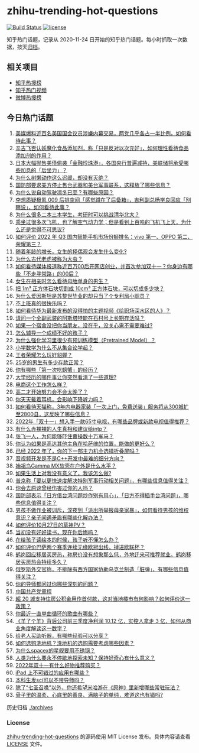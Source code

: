 # zhihu-trending-hot-questions

[![Build Status](https://github.com/justjavac/zhihu-trending-hot-questions/workflows/ci/badge.svg?branch=master)](https://github.com/justjavac/zhihu-trending-hot-questions/actions)
[![license](https://img.shields.io/github/license/justjavac/zhihu-trending-hot-questions)](https://github.com/justjavac/zhihu-trending-hot-questions/blob/master/LICENSE)

知乎热门话题，记录从 2020-11-24 日开始的知乎热门话题。每小时抓取一次数据，按天[归档](./archives)。

## 相关项目

- [知乎热搜榜](https://github.com/justjavac/zhihu-trending-top-search)
- [知乎热门视频](https://github.com/justjavac/zhihu-trending-hot-video)
- [微博热搜榜](https://github.com/justjavac/weibo-trending-hot-search)

## 今日热门话题

<!-- BEGIN -->
<!-- 最后更新时间 Fri Oct 28 2022 07:25:31 GMT+0800 (China Standard Time) -->

1. [美媒爆料近百名美国国会议员涉嫌内幕交易，两党几乎各占一半比例，如何看待此事？](https://www.zhihu.com/question/562660986)
1. [辛吉飞否认妖魔化食品添加剂，称「只是反对以次充好」，如何理性看待食品添加剂的作用？](https://www.zhihu.com/question/562882815)
1. [日本大幅抛售美债偷袭「金融珍珠港」，各国央行普遍减持，美联储将承受哪些加息的「后坐力」？](https://www.zhihu.com/question/562533188)
1. [为什么树懒动作这么迟缓，却没有灭绝？](https://www.zhihu.com/question/41119249)
1. [国防部要求美方停止售台武器和美台军事联系，这释放了哪些信息？](https://www.zhihu.com/question/562821547)
1. [为什么说自动驾驶凛冬已至？有哪些原因？](https://www.zhihu.com/question/561039653)
1. [李想质疑极氪 009 后排空间「感觉蹲在了后备箱」，吉利副总杨学良回应「别瞎说」，如何看待此事？](https://www.zhihu.com/question/562696107)
1. [为什么很多二本三本学生，考研时可以挑战清华北大？](https://www.zhihu.com/question/387818430)
1. [乘坐过很多次飞机，也了解空气动力学；但是看到上百吨的飞机飞上天，为什么还是觉得不可思议?](https://www.zhihu.com/question/552604807)
1. [如何评价 2022 年 Q3 国内智能手机市场份额排名：vivo 第一、OPPO 第二、荣耀第三？](https://www.zhihu.com/question/562716296)
1. [随着年龄的增长，女生的择偶观会发生什么变化?](https://www.zhihu.com/question/555560624)
1. [为什么古代老虎被称为大虫？](https://www.zhihu.com/question/29161985)
1. [如何看待媒体报道称近百万00后开网店创业，并首次参加双十一？你身边有哪些「不走寻常路」的00后？](https://www.zhihu.com/question/562797437)
1. [女生在相亲时怎么看待母胎单身的男生？](https://www.zhihu.com/question/554596796)
1. [把 1m³ 正方体石块切割成 10cm³ 正方体石块，可以切成多少块？](https://www.zhihu.com/question/561235110)
1. [为什么爱因斯坦是苏黎世毕业的却只当了个专利局小职员？](https://www.zhihu.com/question/293590270)
1. [不上班真的很快乐吗？](https://www.zhihu.com/question/511176634)
1. [如何看待华为最新发布的没得怕的主题视频《给职场深水区的人》？](https://www.zhihu.com/question/562460291)
1. [请问一个全副武装的阿斯塔特能在石村号上长期存活吗？](https://www.zhihu.com/question/552683355)
1. [如果一个宿舍没把你当朋友，没在乎，没关心需不需要难过?](https://www.zhihu.com/question/560252883)
1. [怎么辅导一个成绩不好的孩子？](https://www.zhihu.com/question/557390969)
1. [为什么强化学习里很少有预训练模型（Pretrained Model）？](https://www.zhihu.com/question/560134313)
1. [小学数学为什么不从集合论学起？](https://www.zhihu.com/question/522744830)
1. [王者荣耀怎么玩好貂蝉？](https://www.zhihu.com/question/435576704)
1. [25岁的男生有多少存款正常？](https://www.zhihu.com/question/512241741)
1. [你有哪些「第一次吃螃蟹」的经历？](https://www.zhihu.com/question/561159201)
1. [大学经历的哪件事让你突然看清了一些道理?](https://www.zhihu.com/question/63596372)
1. [电商这个工作怎么样？](https://www.zhihu.com/question/494267643)
1. [高二才开始努力会不会太晚了？](https://www.zhihu.com/question/560990458)
1. [你天天戴着耳机，会影响下降听力吗？](https://www.zhihu.com/question/561216035)
1. [如何看待天猫称，3年内电器家装「一次上门，免费送装」服务将从300城扩至2800县，这反映了哪些信息？](https://www.zhihu.com/question/562757477)
1. [2022年「双十一」想入手一款65寸电视，有哪些品牌或新款电视值得推荐？](https://www.zhihu.com/question/560607046)
1. [有什么赤裸裸的人生真相和建议给intp？](https://www.zhihu.com/question/451413917)
1. [张飞一人，为何能够吓住曹操数十万军马？](https://www.zhihu.com/question/553939423)
1. [你认为如果是高达其他主角在哈萨维的位置，能做的更好么？](https://www.zhihu.com/question/502160806)
1. [已经 2022 年了，你的下一部主力机会选择折叠屏吗？](https://www.zhihu.com/question/556926075)
1. [音视频开发是不是C++开发中最难的细分方向？](https://www.zhihu.com/question/518878967)
1. [始祖鸟Gamma MX软壳在户外是什么水平？](https://www.zhihu.com/question/361045479)
1. [如果生活上对我没有意义了，我该怎么做?](https://www.zhihu.com/question/556096658)
1. [普京称「要以更快速度解决特别军事行动相关问题」，有哪些信息值得关注？](https://www.zhihu.com/question/562530931)
1. [你会去原谅曾经伤害过你的人吗？](https://www.zhihu.com/question/420051527)
1. [国防部表示「日方借台湾问题炒作别有用心」，「日方不得插手台湾问题」，哪些信息值得关注？](https://www.zhihu.com/question/562816661)
1. [男孩不做作业被训斥，深夜到「派出所举报母亲家暴」，如何看待男孩的维权意识？亲子间遇矛盾有哪些化解办法？](https://www.zhihu.com/question/562116978)
1. [如何评价10月27日的草神PV？](https://www.zhihu.com/question/562749036)
1. [当初没有好好读书，现在你后悔吗？](https://www.zhihu.com/question/561601467)
1. [在给孩子读绘本的时候，孩子听不懂怎么办？](https://www.zhihu.com/question/560255546)
1. [如何评价巴萨两个赛季连续无缘欧冠出线，掉进欧联杯？](https://www.zhihu.com/question/562728532)
1. [鹤岗回应移居买房热，称房价没有想象那么低，外地迁来可推荐就业。鹤岗移居买房热会持续多久？](https://www.zhihu.com/question/562733791)
1. [俄罗斯外交官称，不排除有西方国家协助乌克兰制造「脏弹」，有哪些信息值得关注？](https://www.zhihu.com/question/562415554)
1. [你的导师都问过你哪些深刻的问题？](https://www.zhihu.com/question/526285550)
1. [中国共产党章程](https://www.zhihu.com/question/577608733)
1. [超 20 城支持住房公积金用作首付款，这对当地楼市有何影响？如何评价这一政策？](https://www.zhihu.com/question/562664942)
1. [你最近一直单曲循环的歌曲有哪些？](https://www.zhihu.com/question/562592887)
1. [《羊了个羊》背后公司前三季度净利润 10.12 亿，实控人拿走 3 亿，如何从商业角度解读这一数字？](https://www.zhihu.com/question/562608174)
1. [给老人买助听器，有哪些经验可以分享？](https://www.zhihu.com/question/19586917)
1. [如何选购洗地机？洗地机的选购需要考虑哪些因素？](https://www.zhihu.com/question/352929797)
1. [为什么spacex的星舰要用不锈钢？](https://www.zhihu.com/question/406813026)
1. [人类为什么要永不停歇地探索未知？保持好奇心有什么意义？](https://www.zhihu.com/question/562578365)
1. [2022年双十一有什么好物推荐购买？](https://www.zhihu.com/question/546762215)
1. [iPad 上不可错过的应用有哪些？](https://www.zhihu.com/question/19671759)
1. [本科生发sci可以不带导师吗？](https://www.zhihu.com/question/562052887)
1. [除了“七圣召唤”以外，你还希望米哈游在《原神》里新增哪些常驻玩法？](https://www.zhihu.com/question/562621401)
1. [骨子里的温柔、心底里的善良、满脑子的单纯，难道这也有错吗?](https://www.zhihu.com/question/562068248)

<!-- END -->

历史归档 [./archives](./archives)

### License

[zhihu-trending-hot-questions](https://github.com/justjavac/zhihu-trending-hot-questions)
的源码使用 MIT License 发布。具体内容请查看 [LICENSE](./LICENSE) 文件。
